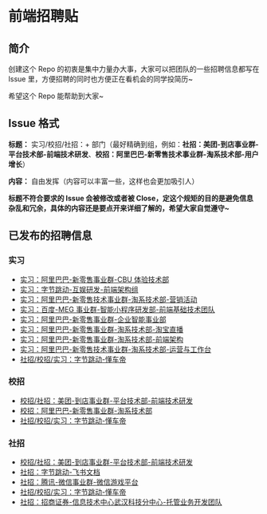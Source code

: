 # 前端招聘贴

## 简介

创建这个 Repo 的初衷是集中力量办大事，大家可以把团队的一些招聘信息都写在 Issue 里，方便招聘的同时也方便正在看机会的同学投简历~

希望这个 Repo 能帮助到大家~

## Issue 格式

**标题：** 实习/校招/社招：+ 部门（最好精确到组，例如：**社招：美团-到店事业群-平台技术部-前端技术研发**、**校招：阿里巴巴-新零售技术事业群-淘系技术部-用户增长**）

**内容：** 自由发挥（内容可以丰富一些，这样也会更加吸引人）

**标题不符合要求的 Issue 会被修改或者被 Close，定这个规矩的目的是避免信息杂乱和冗余，具体的内容还是要点开来详细了解的，希望大家自觉遵守~**

## 已发布的招聘信息

### 实习

- [实习：阿里巴巴-新零售事业群-CBU 体验技术部](https://github.com/wjq990112/Front-End-Recruitment/issues/3)
- [实习：字节跳动-互娱研发-前端架构组](https://github.com/wjq990112/Front-End-Recruitment/issues/4)
- [实习：阿里巴巴-新零售技术事业群-淘系技术部-营销活动](https://github.com/wjq990112/Front-End-Recruitment/issues/8)
- [实习：百度-MEG 事业群-智能小程序研发部-前端基础技术团队](https://github.com/wjq990112/Front-End-Recruitment/issues/11)
- [实习：阿里巴巴-新零售事业群-企业智能事业部](https://github.com/wjq990112/Front-End-Recruitment/issues/12)
- [实习：阿里巴巴-新零售事业群-淘系技术部-淘宝直播](https://github.com/wjq990112/Front-End-Recruitment/issues/13)
- [实习：阿里巴巴-新零售事业群-淘系技术部-前端架构](https://github.com/wjq990112/Front-End-Recruitment/issues/14)
- [实习：阿里巴巴-新零售技术事业群-淘系技术部-运营与工作台](https://github.com/wjq990112/Front-End-Recruitment/issues/15)
- [社招/校招/实习：字节跳动-懂车帝](https://github.com/wjq990112/Front-End-Recruitment/issues/17)

### 校招

- [校招/社招：美团-到店事业群-平台技术部-前端技术研发](https://github.com/wjq990112/Front-End-Recruitment/issues/1)
- [校招：阿里巴巴-新零售事业群-淘系技术部](https://github.com/wjq990112/Front-End-Recruitment/issues/7)
- [社招/校招/实习：字节跳动-懂车帝](https://github.com/wjq990112/Front-End-Recruitment/issues/17)

### 社招

- [校招/社招：美团-到店事业群-平台技术部-前端技术研发](https://github.com/wjq990112/Front-End-Recruitment/issues/1)
- [社招：字节跳动-飞书文档](https://github.com/wjq990112/Front-End-Recruitment/issues/2)
- [社招：腾讯-微信事业群-微信游戏平台](https://github.com/wjq990112/Front-End-Recruitment/issues/9)
- [社招/校招/实习：字节跳动-懂车帝](https://github.com/wjq990112/Front-End-Recruitment/issues/17)
- [社招：招商证券-信息技术中心武汉科技分中心-托管业务开发团队](https://github.com/wjq990112/Front-End-Recruitment/issues/19)
